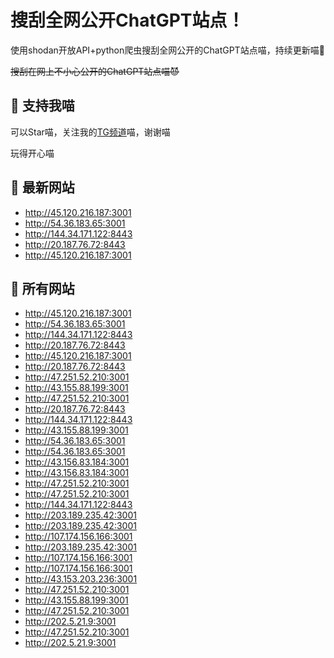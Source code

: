 # 搜刮全网公开ChatGPT站点！

使用shodan开放API+python爬虫搜刮全网公开的ChatGPT站点喵，持续更新喵🥳

~~搜刮在网上不小心公开的ChatGPT站点喵😈~~

## 🚀 支持我喵

可以Star喵，关注我的[TG频道](https://t.me/puddin_share)喵，谢谢喵

玩得开心喵

## 📖 最新网站

- http://45.120.216.187:3001
- http://54.36.183.65:3001
- http://144.34.171.122:8443
- http://20.187.76.72:8443
- http://45.120.216.187:3001


## 📖 所有网站

- http://45.120.216.187:3001
- http://54.36.183.65:3001
- http://144.34.171.122:8443
- http://20.187.76.72:8443
- http://45.120.216.187:3001
- http://20.187.76.72:8443
- http://47.251.52.210:3001
- http://43.155.88.199:3001
- http://47.251.52.210:3001
- http://20.187.76.72:8443
- http://144.34.171.122:8443
- http://43.155.88.199:3001
- http://54.36.183.65:3001
- http://54.36.183.65:3001
- http://43.156.83.184:3001
- http://43.156.83.184:3001
- http://47.251.52.210:3001
- http://47.251.52.210:3001
- http://144.34.171.122:8443
- http://203.189.235.42:3001
- http://203.189.235.42:3001
- http://107.174.156.166:3001
- http://203.189.235.42:3001
- http://107.174.156.166:3001
- http://107.174.156.166:3001
- http://43.153.203.236:3001
- http://47.251.52.210:3001
- http://43.155.88.199:3001
- http://47.251.52.210:3001
- http://202.5.21.9:3001
- http://47.251.52.210:3001
- http://202.5.21.9:3001


